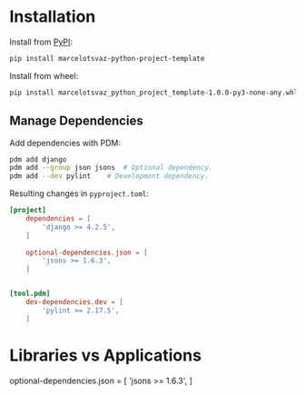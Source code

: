 # Installation

Install from [PyPI](https://pypi.org/):
``` sh
pip install marcelotsvaz-python-project-template
```

Install from wheel:
``` sh
pip install marcelotsvaz_python_project_template-1.0.0-py3-none-any.whl
```


## Manage Dependencies
Add dependencies with PDM:
``` sh
pdm add django
pdm add --group json jsons	# Optional dependency.
pdm add --dev pylint	# Development dependency.
```

Resulting changes in `pyproject.toml`:
``` toml
[project]
	dependencies = [
		'django >= 4.2.5',
	]
	
	optional-dependencies.json = [
		'jsons >= 1.6.3',
	]


[tool.pdm]
	dev-dependencies.dev = [
		'pylint >= 2.17.5',
	]
```

# Libraries vs Applications

optional-dependencies.json = [
	'jsons >= 1.6.3',
]